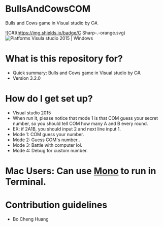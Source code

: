 # BullsAndCowsCOM

Bulls and Cows game in Visual studio by C#.

![C#](https://img.shields.io/badge/C Sharp-.-orange.svg)
![Platforms Visula studio 2015 | Windows](https://img.shields.io/badge/Platforms-Visual%20Studio%2015%20%7C%20Windows%20-lightgray.svg)

# What is this repository for? ###

* Quick summary: Bulls and Cows game in Visual studio by C#.
* Version 3.2.0

# How do I get set up? ###

* Visual studio 2015
* When run it, please notice that mode 1 is that COM guess your secret number, so you should tell COM how many A and B every round.
* EX: if 2A1B, you should input 2 and next line input 1.
* Mode 1: COM guess your number.
* Mode 2: Guess COM's number..
* Mode 3: Battle with computer lol.
* Mode 4: Debug for custom number.

# Mac Users: Can use [Mono](http://www.mono-project.com/docs/about-mono/languages/csharp/) to run in Terminal.


# Contribution guidelines ###
* Bo Cheng Huang
